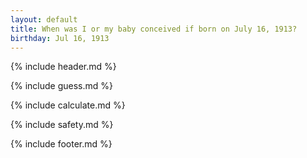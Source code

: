 ```yaml
---
layout: default
title: When was I or my baby conceived if born on July 16, 1913?
birthday: Jul 16, 1913
---
```


{% include header.md %}

{% include guess.md %}

{% include calculate.md %}

{% include safety.md %}

{% include footer.md %}



